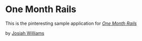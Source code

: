 # One Month Rails

This is the pinteresting sample application for
[*One Month Rails*](http://onemonthrails.com)

by [Josiah Williams](josiahwilliams.net)
